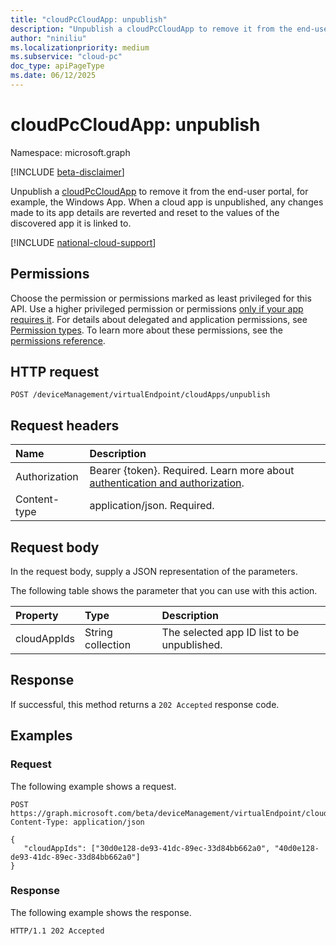 ```yaml
---
title: "cloudPcCloudApp: unpublish"
description: "Unpublish a cloudPcCloudApp to remove it from the end-user portal, for example, the Windows App."
author: "niniliu"
ms.localizationpriority: medium
ms.subservice: "cloud-pc"
doc_type: apiPageType
ms.date: 06/12/2025
---
```


# cloudPcCloudApp: unpublish

Namespace: microsoft.graph

[!INCLUDE [beta-disclaimer](../../includes/beta-disclaimer.md)]

Unpublish a [cloudPcCloudApp](../resources/cloudpccloudapp.md) to remove it from the end-user portal, for example, the Windows App. When a cloud app is unpublished, any changes made to its app details are reverted and reset to the values of the discovered app it is linked to.

[!INCLUDE [national-cloud-support](../../includes/global-us.md)]

## Permissions

Choose the permission or permissions marked as least privileged for this API. Use a higher privileged permission or permissions [only if your app requires it](/graph/permissions-overview#best-practices-for-using-microsoft-graph-permissions). For details about delegated and application permissions, see [Permission types](/graph/permissions-overview#permission-types). To learn more about these permissions, see the [permissions reference](/graph/permissions-reference).

<!-- { "blockType": "permissions", "name": "cloudpccloudapp_unpublish" } -->

## HTTP request

<!-- {
  "blockType": "ignored"
}
-->

``` http
POST /deviceManagement/virtualEndpoint/cloudApps/unpublish
```

## Request headers

| Name          | Description               |
| :------------ | :------------------------ |
|Authorization|Bearer {token}. Required. Learn more about [authentication and authorization](/graph/auth/auth-concepts).|
| Content-type | application/json. Required.|

## Request body

In the request body, supply a JSON representation of the parameters.

The following table shows the parameter that you can use with this action.

|Property|Type|Description|
|:---|:---|:---|
|cloudAppIds|String collection|The selected app ID list to be unpublished.|

## Response

If successful, this method returns a `202 Accepted` response code.

## Examples

### Request

The following example shows a request.

<!-- {
  "blockType": "request",
  "name": "unpublish_cloudpccloudapp"
}
-->
``` http
POST https://graph.microsoft.com/beta/deviceManagement/virtualEndpoint/cloudApps/unpublish
Content-Type: application/json

{
   "cloudAppIds": ["30d0e128-de93-41dc-89ec-33d84bb662a0", "40d0e128-de93-41dc-89ec-33d84bb662a0"]
}
```

### Response

The following example shows the response.

<!-- {
  "blockType": "response",
  "truncated": true
}
-->
``` http
HTTP/1.1 202 Accepted
```
